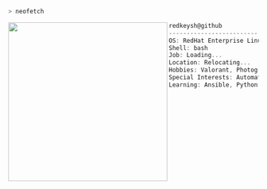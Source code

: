 ```zsh
> neofetch
```

<img align="left" src="https://i.pinimg.com/474x/ec/3f/69/ec3f69f5bcd59d6ea5f8830809383b82.jpg" width="320" /> 

```csharp
redkeysh@github
-------------------------
OS: RedHat Enterprise Linux 9.5 x86_64
Shell: bash
Job: Loading...
Location: Relocating...
Hobbies: Valorant, Photography, Drones
Special Interests: Automation, Privacy, Security, Discord Bots, Databases
Learning: Ansible, Python, TypeScript
```

